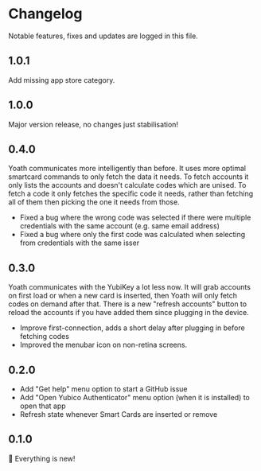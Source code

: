 # Changelog

Notable features, fixes and updates are logged in this file.

## 1.0.1

Add missing app store category.

## 1.0.0

Major version release, no changes just stabilisation!

## 0.4.0

Yoath communicates more intelligently than before. It uses more optimal smartcard commands to only fetch the data it needs. To fetch accounts it only lists the accounts and doesn't calculate codes which are unised. To fetch a code it only fetches the specific code it needs, rather than fetching all of them then picking the one it needs from those.

* Fixed a bug where the wrong code was selected if there were multiple credentials with the same account (e.g. same email address)
* Fixed a bug where only the first code was calculated when selecting from credentials with the same isser  

## 0.3.0

Yoath communicates with the YubiKey a lot less now. It will grab accounts on first load or when a new card is inserted, then Yoath will only fetch codes on demand after that. There is a new "refresh accounts" button to reload the accounts if you have added them since plugging in the device. 

* Improve first-connection, adds a short delay after plugging in before fetching codes
* Improved the menubar icon on non-retina screens.

## 0.2.0

* Add "Get help" menu option to start a GitHub issue
* Add "Open Yubico Authenticator" menu option (when it is installed) to open that app
* Refresh state whenever Smart Cards are inserted or remove

## 0.1.0

🎉 Everything is new!
